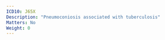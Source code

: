 ```yaml
---
ICD10: J65X
Description: "Pneumoconiosis associated with tuberculosis"
Matters: No
Weight: 0
---
```


